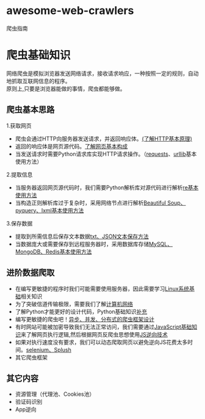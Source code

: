 # awesome-web-crawlers
爬虫指南

# 爬虫基础知识
网络爬虫是模拟浏览器发送网络请求，接收请求响应，一种按照一定的规则，自动地抓取互联网信息的程序。  
原则上,只要是浏览器能做的事情，爬虫都能够做。
## 爬虫基本思路
1.获取网页
* 爬虫会通过HTTP向服务器发送请求，并返回响应体。[(了解HTTP基本原理)](HTTP基础知识.md)
* 返回的响应体是网页源代码。[了解网页基本构成](#)
* 当发送请求时需要Python请求库实现HTTP请求操作。（[requests](requests基本使用.ipynb)、[urllib](urllib基本使用.ipynb)基本使用方法）

2.提取信息
* 当服务器返回网页源代码时，我们需要Python解析库对源代码进行解析[re基本使用方法](#)
* 当构造正则解析库过于复杂时，采用网络节点进行解析[Beautiful Soup、pyquery、lxml基本使用方法](#)

3.保存数据
* 提取到所需信息后保存文本数据[txt、JSON文本保存方法](#)
* 当数据庞大或需要保存到远程服务器时，采用数据库存储[MySQL、MongoDB、Redis基本使用方法](#)

## 进阶数据爬取
* 在编写更敏捷的程序时我们可能需要使用服务器，因此需要学习[Linux系统基础](Linux基础.md)相关知识
* 为了突破信道传输极限，需要我们了解[计算机网络](计算机网络.md)
* 了解Python才能更好的设计代码，Python基础知识[补充](Python进阶.md)
* 编写更敏捷的爬虫吧！[异步、并发、分布式的爬虫框架设计](#)
* 有时网站可能被加密导致我们无法正常访问，我们需要通过[JavaScript基础知识](#)来了解网页执行逻辑,然后根据网页反爬虫思想使用[JS逆向技术]()
* 如果对执行速度没有要求，我们可以动态爬取网页以避免逆向JS花费太多时间。[selenium、Splush](#)
* 其它爬虫框架


## 其它内容
* 资源管理（代理池、Cookies池）
* 验证码识别
* App逆向
